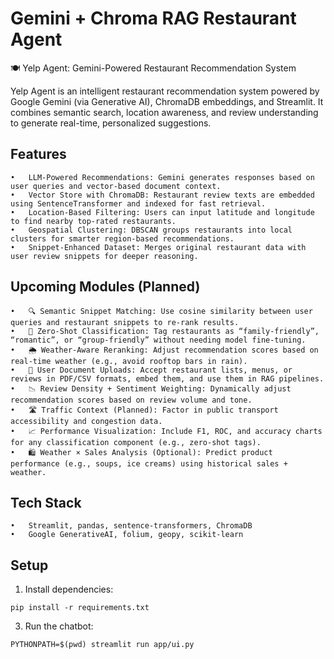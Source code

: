 
# Gemini + Chroma RAG Restaurant Agent

🍽️ Yelp Agent: Gemini-Powered Restaurant Recommendation System

Yelp Agent is an intelligent restaurant recommendation system powered by Google Gemini (via Generative AI), ChromaDB embeddings, and Streamlit. It combines semantic search, location awareness, and review understanding to generate real-time, personalized suggestions.

## Features
	•	LLM-Powered Recommendations: Gemini generates responses based on user queries and vector-based document context.
	•	Vector Store with ChromaDB: Restaurant review texts are embedded using SentenceTransformer and indexed for fast retrieval.
	•	Location-Based Filtering: Users can input latitude and longitude to find nearby top-rated restaurants.
	•	Geospatial Clustering: DBSCAN groups restaurants into local clusters for smarter region-based recommendations.
	•	Snippet-Enhanced Dataset: Merges original restaurant data with user review snippets for deeper reasoning.

## Upcoming Modules (Planned)
	•	🔍 Semantic Snippet Matching: Use cosine similarity between user queries and restaurant snippets to re-rank results.
	•	💬 Zero-Shot Classification: Tag restaurants as “family-friendly”, “romantic”, or “group-friendly” without needing model fine-tuning.
	•	🌦️ Weather-Aware Reranking: Adjust recommendation scores based on real-time weather (e.g., avoid rooftop bars in rain).
	•	📄 User Document Uploads: Accept restaurant lists, menus, or reviews in PDF/CSV formats, embed them, and use them in RAG pipelines.
	•	📉 Review Density + Sentiment Weighting: Dynamically adjust recommendation scores based on review volume and tone.
	•	🛣️ Traffic Context (Planned): Factor in public transport accessibility and congestion data.
	•	📈 Performance Visualization: Include F1, ROC, and accuracy charts for any classification component (e.g., zero-shot tags).
	•	🛍️ Weather × Sales Analysis (Optional): Predict product performance (e.g., soups, ice creams) using historical sales + weather.

## Tech Stack
	•	Streamlit, pandas, sentence-transformers, ChromaDB
	•	Google GenerativeAI, folium, geopy, scikit-learn

## Setup

1. Install dependencies:

```
pip install -r requirements.txt
```
<!-- 
2. Create `.env` file from `.env.example` and add your Gemini API key. -->

3. Run the chatbot:

```
PYTHONPATH=$(pwd) streamlit run app/ui.py
```
